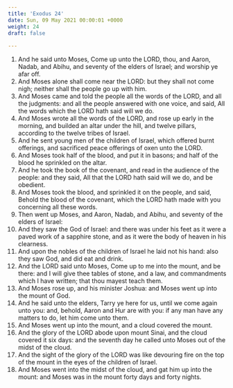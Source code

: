```yaml
---
title: 'Exodus 24'
date: Sun, 09 May 2021 00:00:01 +0000
weight: 24
draft: false
  
---
```


1. And he said unto Moses, Come up unto the LORD, thou, and Aaron, Nadab, and Abihu, and seventy of the elders of Israel; and worship ye afar off.
2. And Moses alone shall come near the LORD: but they shall not come nigh; neither shall the people go up with him.
3. And Moses came and told the people all the words of the LORD, and all the judgments: and all the people answered with one voice, and said, All the words which the LORD hath said will we do.
4. And Moses wrote all the words of the LORD, and rose up early in the morning, and builded an altar under the hill, and twelve pillars, according to the twelve tribes of Israel.
5. And he sent young men of the children of Israel, which offered burnt offerings, and sacrificed peace offerings of oxen unto the LORD.
6. And Moses took half of the blood, and put it in basons; and half of the blood he sprinkled on the altar.
7. And he took the book of the covenant, and read in the audience of the people: and they said, All that the LORD hath said will we do, and be obedient.
8. And Moses took the blood, and sprinkled it on the people, and said, Behold the blood of the covenant, which the LORD hath made with you concerning all these words.
9. Then went up Moses, and Aaron, Nadab, and Abihu, and seventy of the elders of Israel:
10. And they saw the God of Israel: and there was under his feet as it were a paved work of a sapphire stone, and as it were the body of heaven in his clearness.
11. And upon the nobles of the children of Israel he laid not his hand: also they saw God, and did eat and drink.
12. And the LORD said unto Moses, Come up to me into the mount, and be there: and I will give thee tables of stone, and a law, and commandments which I have written; that thou mayest teach them.
13. And Moses rose up, and his minister Joshua: and Moses went up into the mount of God.
14. And he said unto the elders, Tarry ye here for us, until we come again unto you: and, behold, Aaron and Hur are with you: if any man have any matters to do, let him come unto them.
15. And Moses went up into the mount, and a cloud covered the mount.
16. And the glory of the LORD abode upon mount Sinai, and the cloud covered it six days: and the seventh day he called unto Moses out of the midst of the cloud.
17. And the sight of the glory of the LORD was like devouring fire on the top of the mount in the eyes of the children of Israel.
18. And Moses went into the midst of the cloud, and gat him up into the mount: and Moses was in the mount forty days and forty nights.
